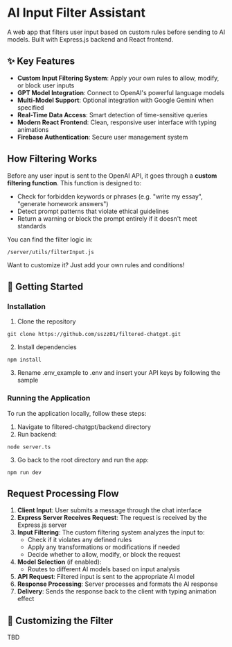 # AI Input Filter Assistant

A web app that filters user input based on custom rules before sending to AI models. Built with Express.js backend and React frontend.

✨ Key Features
--------------

-   **Custom Input Filtering System**: Apply your own rules to allow, modify, or block user inputs
-   **GPT Model Integration**: Connect to OpenAI's powerful language models
-   **Multi-Model Support**: Optional integration with Google Gemini when specified
-   **Real-Time Data Access**: Smart detection of time-sensitive queries
-   **Modern React Frontend**: Clean, responsive user interface with typing animations
-   **Firebase Authentication**: Secure user management system

How Filtering Works
-------------------

Before any user input is sent to the OpenAI API, it goes through a **custom filtering function**. This function is designed to:

-   Check for forbidden keywords or phrases (e.g. "write my essay", "generate homework answers")
-   Detect prompt patterns that violate ethical guidelines
-   Return a warning or block the prompt entirely if it doesn't meet standards

You can find the filter logic in:

```
/server/utils/filterInput.js
```

Want to customize it? Just add your own rules and conditions!

🚀 Getting Started
------------------

### Installation

1.  Clone the repository

```
git clone https://github.com/sszz01/filtered-chatgpt.git
```

2.  Install dependencies

```
npm install
```

3.  Rename .env_example to .env and insert your API keys by following the sample

### Running the Application

To run the application locally, follow these steps:

1.  Navigate to filtered-chatgpt/backend directory
2.  Run backend:

```
node server.ts
```

3.  Go back to the root directory and run the app:

```
npm run dev
```

Request Processing Flow
-----------------------

1.  **Client Input**: User submits a message through the chat interface
2.  **Express Server Receives Request**: The request is received by the Express.js server
3.  **Input Filtering**: The custom filtering system analyzes the input to:
    -   Check if it violates any defined rules
    -   Apply any transformations or modifications if needed
    -   Decide whether to allow, modify, or block the request
4.  **Model Selection** (if enabled):
    -   Routes to different AI models based on input analysis
5.  **API Request**: Filtered input is sent to the appropriate AI model
6.  **Response Processing**: Server processes and formats the AI response
7.  **Delivery**: Sends the response back to the client with typing animation effect

🔧 Customizing the Filter
-------------------------

TBD

